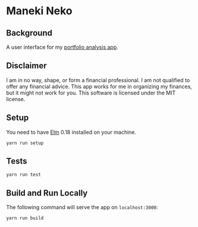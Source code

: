 # Maneki Neko

## Background

A user interface for my [portfolio analysis app](https://github.com/cmvandrevala/portfolio_analysis).

## Disclaimer

I am in no way, shape, or form a financial professional. I am not qualified to offer any financial advice. This app works for me in organizing my finances, but it might not work for you. This software is licensed under the MIT license.

## Setup

You need to have [Elm](http://elm-lang.org/) 0.18 installed on your machine.

```
yarn run setup
```

## Tests

```
yarn run test
```

## Build and Run Locally

The following command will serve the app on `localhost:3000`:

```
yarn run build
```
